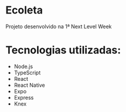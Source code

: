 # Ecoleta
Projeto desenvolvido na 1ª Next Level Week

# Tecnologias utilizadas:
- Node.js
- TypeScript
- React
- React Native
- Expo
- Express
- Knex
